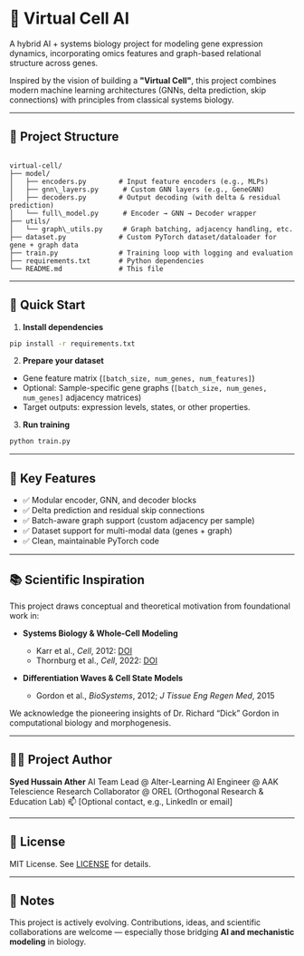 # 🧬 Virtual Cell AI

A hybrid AI + systems biology project for modeling gene expression dynamics, incorporating omics features and graph-based relational structure across genes.

Inspired by the vision of building a **"Virtual Cell"**, this project combines modern machine learning architectures (GNNs, delta prediction, skip connections) with principles from classical systems biology.

---

## 📂 Project Structure

```

virtual-cell/
├── model/
│   ├── encoders.py        # Input feature encoders (e.g., MLPs)
│   ├── gnn\_layers.py      # Custom GNN layers (e.g., GeneGNN)
│   ├── decoders.py        # Output decoding (with delta & residual prediction)
│   └── full\_model.py      # Encoder → GNN → Decoder wrapper
├── utils/
│   └── graph\_utils.py     # Graph batching, adjacency handling, etc.
├── dataset.py             # Custom PyTorch dataset/dataloader for gene + graph data
├── train.py               # Training loop with logging and evaluation
├── requirements.txt       # Python dependencies
└── README.md              # This file

````

---

## 🚀 Quick Start

1. **Install dependencies**
```bash
pip install -r requirements.txt
````

2. **Prepare your dataset**

* Gene feature matrix (`[batch_size, num_genes, num_features]`)
* Optional: Sample-specific gene graphs (`[batch_size, num_genes, num_genes]` adjacency matrices)
* Target outputs: expression levels, states, or other properties.

3. **Run training**

```bash
python train.py
```

---

## 🧠 Key Features

* ✅ Modular encoder, GNN, and decoder blocks
* ✅ Delta prediction and residual skip connections
* ✅ Batch-aware graph support (custom adjacency per sample)
* ✅ Dataset support for multi-modal data (genes + graph)
* ✅ Clean, maintainable PyTorch code

---

## 📚 Scientific Inspiration

This project draws conceptual and theoretical motivation from foundational work in:

* **Systems Biology & Whole-Cell Modeling**

  * Karr et al., *Cell*, 2012: [DOI](https://doi.org/10.1016/j.cell.2012.05.044)
  * Thornburg et al., *Cell*, 2022: [DOI](https://doi.org/10.1016/j.cell.2022.08.001)
* **Differentiation Waves & Cell State Models**

  * Gordon et al., *BioSystems*, 2012; *J Tissue Eng Regen Med*, 2015

We acknowledge the pioneering insights of Dr. Richard “Dick” Gordon in computational biology and morphogenesis.

---

## 🧑‍💻 Project Author

**Syed Hussain Ather**
AI Team Lead @ Alter-Learning
AI Engineer @ AAK Telescience
Research Collaborator @ OREL (Orthogonal Research & Education Lab)
📫 \[Optional contact, e.g., LinkedIn or email]

---

## 🪪 License

MIT License. See [LICENSE](LICENSE) for details.

---

## 📌 Notes

This project is actively evolving. Contributions, ideas, and scientific collaborations are welcome — especially those bridging **AI and mechanistic modeling** in biology.

